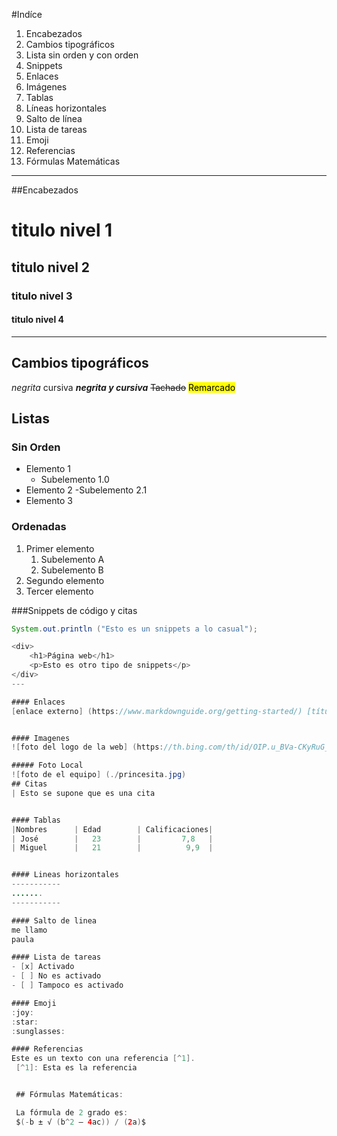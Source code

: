 #Indíce

1. Encabezados
2. Cambios tipográficos
3. Lista sin orden y con orden
4. Snippets
5. Enlaces
6. Imágenes
7. Tablas
8. Líneas horizontales
9. Salto de línea
10. Lista de tareas
11. Emoji
12. Referencias
13. Fórmulas Matemáticas 
---

##Encabezados

# titulo nivel 1

## titulo nivel 2

### titulo nivel 3

#### titulo nivel 4

---

## Cambios tipográficos

_negrita_
cursiva
**_negrita y cursiva_**
~~Tachado~~
<mark>Remarcado</mark>

## Listas

### Sin Orden

- Elemento 1
  - Subelemento 1.0
- Elemento 2
  -Subelemento 2.1
- Elemento 3

### Ordenadas

1. Primer elemento
   1. Subelemento A
   2. Subelemento B
2. Segundo elemento
3. Tercer elemento

###Snippets de código y citas

```java
System.out.println ("Esto es un snippets a lo casual");

<div>
    <h1>Página web</h1>
    <p>Esto es otro tipo de snippets</p>
</div>
---

#### Enlaces
[enlace externo] (https://www.markdownguide.org/getting-started/) [título] [#indice]


#### Imagenes
![foto del logo de la web] (https://th.bing.com/th/id/OIP.u_BVa-CKyRuG_R9OHlq_QwHaEo?rs=1&pid=ImgDetMain)

##### Foto Local
![foto de el equipo] (./princesita.jpg)
## Citas
| Esto se supone que es una cita


#### Tablas
|Nombres      | Edad        | Calificaciones|
| José        |   23        |         7,8   |
| Miguel      |   21        |          9,9  |


#### Lineas horizontales
-----------
.......
-----------

#### Salto de linea 
me llamo 
paula

#### Lista de tareas 
- [x] Activado
- [ ] No es activado 
- [ ] Tampoco es activado

#### Emoji
:joy: 
:star:
:sunglasses:

#### Referencias 
Este es un texto con una referencia [^1].
 [^1]: Esta es la referencia


 ## Fórmulas Matemáticas:

 La fórmula de 2 grado es:
 $(-b ± √ (b^2 – 4ac)) / (2a)$